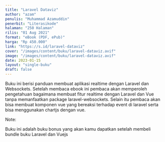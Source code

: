 ```yaml
---
title: "Laravel Dataviz"
author: "azam"
penulis: "Muhammad Azamuddin"
penerbit: "Literasikode"
halaman: "250 Halaman"
rilis: "01 Aug 2021"
format: "eBook (PDF, ePub)"
harga: "Rp 450.000"
link: "https://s.id/laravel-dataviz"
cover: "/images/content/buku/laravel-dataviz.avif"
image: "/images/content/buku/laravel-dataviz.avif"
date: 2023-01-15
layout: "single-buku"
draft: false
---
```



Buku ini berisi panduan membuat aplikasi realtime dengan Laravel dan Websockets. Setelah membaca ebook ini pembaca akan memperoleh pengetahuan bagaimana membuat fitur realtime dengan Laravel dan Vue tanpa memanfaatkan package laravel-websockets. Selain itu pembaca akan bisa membuat komponen vue yang bereaksi terhadap event di laravel serta bisa menggunakan chartjs dengan vue.

Note:

Buku ini adalah buku bonus yang akan kamu dapatkan setelah membeli bundle buku Laravel dan Vuejs